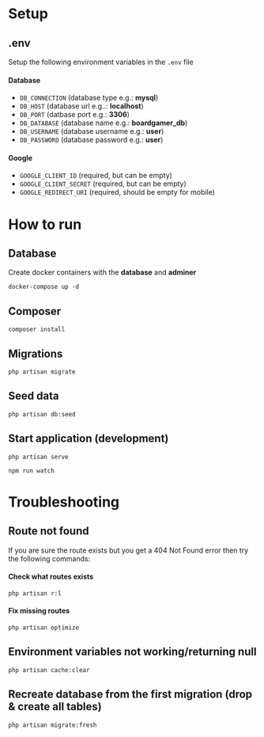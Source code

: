 # Setup

## .env

Setup the following environment variables in the `.env` file

#### Database

-   `DB_CONNECTION` (database type e.g.: **mysql**)
-   `DB_HOST` (database url e.g..: **localhost**)
-   `DB_PORT` (datbase port e.g.: **3306**)
-   `DB_DATABASE` (database name e.g.: **boardgamer_db**)
-   `DB_USERNAME` (database username e.g.: **user**)
-   `DB_PASSWORD` (database password e.g.: **user**)

#### Google

-   `GOOGLE_CLIENT_ID` (required, but can be empty)
-   `GOOGLE_CLIENT_SECRET` (required, but can be empty)
-   `GOOGLE_REDIRECT_URI` (required, should be empty for mobile)

# How to run

## Database

Create docker containers with the **database** and **adminer**

`docker-compose up -d`

## Composer

`composer install`

## Migrations

`php artisan migrate`

## Seed data

`php artisan db:seed`

## Start application (development)

`php artisan serve`

`npm run watch`

# Troubleshooting

## Route not found

If you are sure the route exists but you get a 404 Not Found error then try the following commands:

#### Check what routes exists

`php artisan r:l`

#### Fix missing routes

`php artisan optimize`

## Environment variables not working/returning null

`php artisan cache:clear`

## Recreate database from the first migration (drop & create all tables)

`php artisan migrate:fresh`
